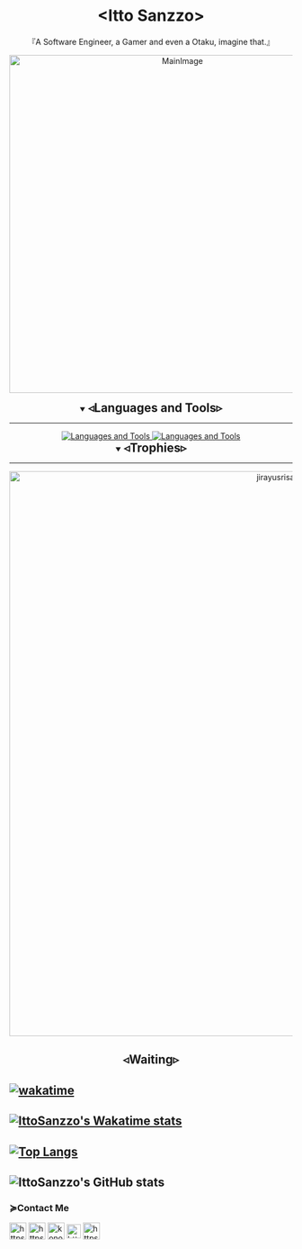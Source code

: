 <h1 align="center">&ltItto Sanzzo&gt</h1>
<p align="center">『A Software Engineer, a Gamer and even a Otaku, imagine that.』</p>
<p align="center"><img width=600px src="https://i.imgur.com/yHtkpjK.png" alt="MainImage"></p>

<details align="center" open>
  <summary><h2 style="display: inline">◃Languages and Tools▹</h2></summary>
<hr>
<a href="https://skillicons.dev">
<img src="https://skillicons.dev/icons?i=html,css,tailwind,javascript,typescript,react,nodejs,c,cpp,cs,dotnet" alt="Languages and Tools">
<img src="https://skillicons.dev/icons?i=vscode,vim,git,docker,linux,mysql,postgresql" alt="Languages and Tools">
</a>
</details>

<details align="center" open>
  <summary><h2 style="display: inline;">◃Trophies▹</h2></summary>
<hr>
<a href="https://github.com/ryo-ma/github-profile-trophy"><img width=1003px src="https://github-profile-trophy.vercel.app/?username=ittosanzzo&theme=algolia&no-bg=true&no-frame=true&row=1" alt="jirayusrisawat-github" /></a>
</details>

<h2 align="center">◃Waiting▹</h2>

## [![wakatime](https://wakatime.com/badge/user/b6f12575-a4cd-45fe-bca3-d63aac6a5d32.svg)](https://wakatime.com/@b6f12575-a4cd-45fe-bca3-d63aac6a5d32)

## [![IttoSanzzo's Wakatime stats](https://github-readme-stats.vercel.app/api/wakatime?username=ittosanzzo&layout=compact)](https://github.com/ittosanzzo)

## [![Top Langs](https://github-readme-stats.vercel.app/api/top-langs/?username=ittosanzzo&layout=compact)](https://github.com/anuraghazra/github-readme-stats)

## ![IttoSanzzo's GitHub stats](https://github-readme-stats.vercel.app/api?username=ittosanzzo&count_private=true&show_icons=true&theme=Default)

<h3>≽Contact Me</h3>
<p align="left">

<a href="https://discordapp.com/users/301498447088058368" target="blank"><img align="center" src="https://i.postimg.cc/tJCkzYBH/Discord-Icon.png" alt="https://discordapp.com/users/301498447088058368" height="30" width="30" /></a>
<a href="https://wa.me/5521964058766" target="blank"><img align="center" src="https://i.postimg.cc/c4MZCJzB/Whatsapp-Icon.png" alt="https://wa.me/5521964058766" height="30" width="30" /></a>
<a href="mailto:konohittos+dev@gmail.com" target="blank"><img align="center" src="https://img.icons8.com/color/344/gmail-new.png" alt="konohittos+dev@gmail.com" height="30" width="30" /></a>
<a href="https://www.linkedin.com/in/ittosanzzo/" target="blank"><img align="center" src="https://i.postimg.cc/1541KK74/Linkedin-Icon.png" alt="https://www.linkedin.com/in/ittosanzzo/" height="25" width="25" /></a>
<a href="https://www.instagram.com/ittos.sanzzo/" target="blank"><img align="center" src="https://raw.githubusercontent.com/rahuldkjain/github-profile-readme-generator/master/src/images/icons/Social/instagram.svg" alt="https://www.instagram.com/ittos.sanzzo/" height="30" width="30" /></a>

</p>
